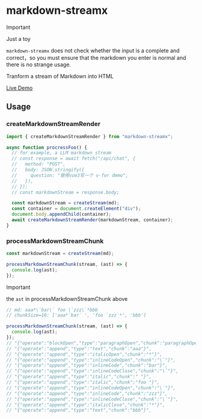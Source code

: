 # markdown-streamx

> [!IMPORTANT]
> Just a toy
>
> `markdown-streamx` does not check whether the input is a complete and correct，so you must ensure that the markdown you enter is normal and there is no strange usage.

Tranform a stream of Markdown into HTML

[Live Demo](https://linzhe141.github.io/markdown-stream/)

## Usage

### createMarkdownStreamRender

```ts
import { createMarkdownStreamRender } from "markdown-streamx";

async function procressFoo() {
  // for example, a LLM markdown stream
  // const response = await fetch("/api/chat", {
  //   method: "POST",
  //   body: JSON.stringify({
  //     question: "使用vue3写一个 v-for demo",
  //   }),
  // });
  // const markdownStream = response.body;

  const markdownStream = createStream(md);
  const container = document.createElement("div");
  document.body.appendChild(container);
  await createMarkdownStreamRender(markdownStream, container);
}
```

### processMarkdownStreamChunk

```ts
const markdownStream = createStream(md);

processMarkdownStreamChunk(stream, (ast) => {
  console.log(ast);
});
```

> [!IMPORTANT]
> the `ast` in processMarkdownStreamChunk above

```js
// md: aaa*\`bar\` foo \`zzz\`*bbb
// chunkSize=10: ['aaa*`bar` ', 'foo `zzz`*', 'bbb']

processMarkdownStreamChunk(stream, (ast) => {
  console.log(ast);
});
// "{"operate":"blockOpen","type":"paragraphOpen","chunk":"paragraphOpen"}",
// "{"operate":"append","type":"text","chunk":"aaa"}",
// "{"operate":"append","type":"italicOpen","chunk":"*"}",
// "{"operate":"append","type":"inlineCodeOpen","chunk":"\`"}",
// "{"operate":"append","type":"inlineCode","chunk":"bar"}",
// "{"operate":"append","type":"inlineCodeClose","chunk":"\`"}",
// "{"operate":"append","type":"italic","chunk":" "}",
// "{"operate":"append","type":"italic","chunk":"foo "}",
// "{"operate":"append","type":"inlineCodeOpen","chunk":"\`"}",
// "{"operate":"append","type":"inlineCode","chunk":"zzz"}",
// "{"operate":"append","type":"inlineCodeClose","chunk":"\`"}",
// "{"operate":"append","type":"italicClose","chunk":"*"}",
// "{"operate":"append","type":"text","chunk":"bbb"}",
```
